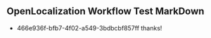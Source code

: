 ## OpenLocalization Workflow Test MarkDown
* 466e936f-bfb7-4f02-a549-3bdbcbf857ff thanks!

<!--HONumber=Jul16_HO4-->


